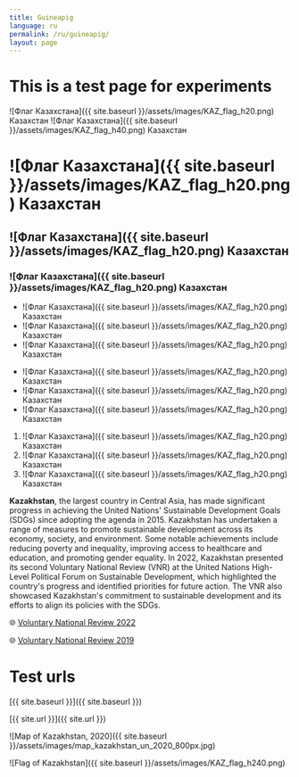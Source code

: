 ```yaml
---
title: Guineapig
language: ru
permalink: /ru/guineapig/
layout: page
---
```


# This is a test page for experiments

![Флаг Казахстана]({{ site.baseurl }}/assets/images/KAZ_flag_h20.png) Казахстан
![Флаг Казахстана]({{ site.baseurl }}/assets/images/KAZ_flag_h40.png) Казахстан
# ![Флаг Казахстана]({{ site.baseurl }}/assets/images/KAZ_flag_h20.png) Казахстан
## ![Флаг Казахстана]({{ site.baseurl }}/assets/images/KAZ_flag_h20.png) Казахстан
### ![Флаг Казахстана]({{ site.baseurl }}/assets/images/KAZ_flag_h20.png) Казахстан


* ![Флаг Казахстана]({{ site.baseurl }}/assets/images/KAZ_flag_h20.png) Казахстан
* ![Флаг Казахстана]({{ site.baseurl }}/assets/images/KAZ_flag_h20.png) Казахстан
* ![Флаг Казахстана]({{ site.baseurl }}/assets/images/KAZ_flag_h20.png) Казахстан



- ![Флаг Казахстана]({{ site.baseurl }}/assets/images/KAZ_flag_h20.png) Казахстан
- ![Флаг Казахстана]({{ site.baseurl }}/assets/images/KAZ_flag_h20.png) Казахстан
- ![Флаг Казахстана]({{ site.baseurl }}/assets/images/KAZ_flag_h20.png) Казахстан


1. ![Флаг Казахстана]({{ site.baseurl }}/assets/images/KAZ_flag_h20.png) Казахстан
2. ![Флаг Казахстана]({{ site.baseurl }}/assets/images/KAZ_flag_h20.png) Казахстан
3. ![Флаг Казахстана]({{ site.baseurl }}/assets/images/KAZ_flag_h20.png) Казахстан


**Kazakhstan**, the largest country in Central Asia, has made significant progress in achieving the United Nations' Sustainable Development Goals (SDGs) since adopting the agenda in 2015. Kazakhstan has undertaken a range of measures to promote sustainable development across its economy, society, and environment. Some notable achievements include reducing poverty and inequality, improving access to healthcare and education, and promoting gender equality. In 2022, Kazakhstan presented its second Voluntary National Review (VNR) at the United Nations High-Level Political Forum on Sustainable Development, which highlighted the country's progress and identified priorities for future action. The VNR also showcased Kazakhstan's commitment to sustainable development and its efforts to align its policies with the SDGs.

🌐 [Voluntary National Review 2022](https://hlpf.un.org/countries/kazakhstan/voluntary-national-review-2022)

🌐 [Voluntary National Review 2019](https://hlpf.un.org/countries/kazakhstan/voluntary-national-review-2019)


# Test urls
[{{ site.baseurl }}]({{ site.baseurl }})

[{{ site.url }}]({{ site.url }})




![Map of Kazakhstan, 2020]({{ site.baseurl }}/assets/images/map_kazakhstan_un_2020_800px.jpg)

![Flag of Kazakhstan]({{ site.baseurl }}/assets/images/KAZ_flag_h240.png)
